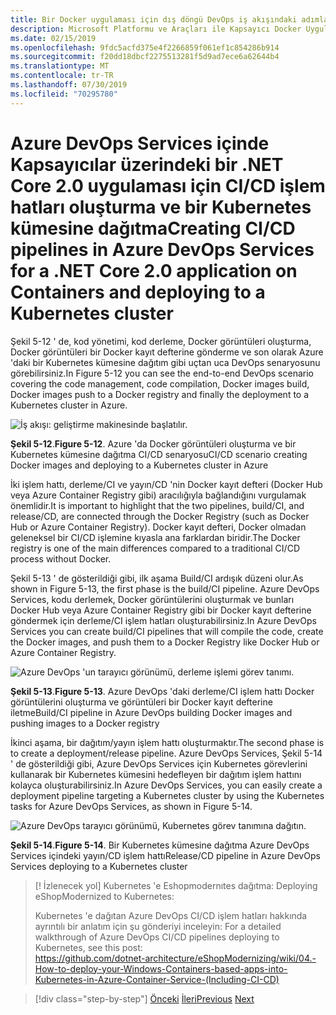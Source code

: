 ```yaml
---
title: Bir Docker uygulaması için dış döngü DevOps iş akışındaki adımlar
description: Microsoft Platformu ve Araçları ile Kapsayıcı Docker Uygulaması Yaşam Döngüsü
ms.date: 02/15/2019
ms.openlocfilehash: 9fdc5acfd375e4f2266859f061ef1c854286b914
ms.sourcegitcommit: f20dd18dbcf2275513281f5d9ad7ece6a62644b4
ms.translationtype: MT
ms.contentlocale: tr-TR
ms.lasthandoff: 07/30/2019
ms.locfileid: "70295780"
---
```

# <a name="creating-cicd-pipelines-in-azure-devops-services-for-a-net-core-20-application-on-containers-and-deploying-to-a-kubernetes-cluster"></a><span data-ttu-id="a3f27-103">Azure DevOps Services içinde Kapsayıcılar üzerindeki bir .NET Core 2.0 uygulaması için CI/CD işlem hatları oluşturma ve bir Kubernetes kümesine dağıtma</span><span class="sxs-lookup"><span data-stu-id="a3f27-103">Creating CI/CD pipelines in Azure DevOps Services for a .NET Core 2.0 application on Containers and deploying to a Kubernetes cluster</span></span>

<span data-ttu-id="a3f27-104">Şekil 5-12 ' de, kod yönetimi, kod derleme, Docker görüntüleri oluşturma, Docker görüntüleri bir Docker kayıt defterine gönderme ve son olarak Azure 'daki bir Kubernetes kümesine dağıtım gibi uçtan uca DevOps senaryosunu görebilirsiniz.</span><span class="sxs-lookup"><span data-stu-id="a3f27-104">In Figure 5-12 you can see the end-to-end DevOps scenario covering the code management, code compilation, Docker images build, Docker images push to a Docker registry and finally the deployment to a Kubernetes cluster in Azure.</span></span>

![İş akışı: geliştirme makinesinde başlatılır.](media/docker-workflow-ci-cd-aks.png)

<span data-ttu-id="a3f27-107">**Şekil 5-12**.</span><span class="sxs-lookup"><span data-stu-id="a3f27-107">**Figure 5-12**.</span></span> <span data-ttu-id="a3f27-108">Azure 'da Docker görüntüleri oluşturma ve bir Kubernetes kümesine dağıtma CI/CD senaryosu</span><span class="sxs-lookup"><span data-stu-id="a3f27-108">CI/CD scenario creating Docker images and deploying to a Kubernetes cluster in Azure</span></span>

<span data-ttu-id="a3f27-109">İki işlem hattı, derleme/CI ve yayın/CD 'nin Docker kayıt defteri (Docker Hub veya Azure Container Registry gibi) aracılığıyla bağlandığını vurgulamak önemlidir.</span><span class="sxs-lookup"><span data-stu-id="a3f27-109">It is important to highlight that the two pipelines, build/CI, and release/CD, are connected through the Docker Registry (such as Docker Hub or Azure Container Registry).</span></span> <span data-ttu-id="a3f27-110">Docker kayıt defteri, Docker olmadan geleneksel bir CI/CD işlemine kıyasla ana farklardan biridir.</span><span class="sxs-lookup"><span data-stu-id="a3f27-110">The Docker registry is one of the main differences compared to a traditional CI/CD process without Docker.</span></span>

<span data-ttu-id="a3f27-111">Şekil 5-13 ' de gösterildiği gibi, ilk aşama Build/CI ardışık düzeni olur.</span><span class="sxs-lookup"><span data-stu-id="a3f27-111">As shown in Figure 5-13, the first phase is the build/CI pipeline.</span></span> <span data-ttu-id="a3f27-112">Azure DevOps Services, kodu derlemek, Docker görüntülerini oluşturmak ve bunları Docker Hub veya Azure Container Registry gibi bir Docker kayıt defterine göndermek için derleme/CI işlem hatları oluşturabilirsiniz.</span><span class="sxs-lookup"><span data-stu-id="a3f27-112">In Azure DevOps Services you can create build/CI pipelines that will compile the code, create the Docker images, and push them to a Docker Registry like Docker Hub or Azure Container Registry.</span></span>

![Azure DevOps 'un tarayıcı görünümü, derleme işlemi görev tanımı.](media/build-ci-pipeline-azure-devops-push-to-docker-registry.png)

<span data-ttu-id="a3f27-114">**Şekil 5-13**.</span><span class="sxs-lookup"><span data-stu-id="a3f27-114">**Figure 5-13**.</span></span> <span data-ttu-id="a3f27-115">Azure DevOps 'daki derleme/CI işlem hattı Docker görüntülerini oluşturma ve görüntüleri bir Docker kayıt defterine iletme</span><span class="sxs-lookup"><span data-stu-id="a3f27-115">Build/CI pipeline in Azure DevOps building Docker images and pushing images to a Docker registry</span></span>

<span data-ttu-id="a3f27-116">İkinci aşama, bir dağıtım/yayın işlem hattı oluşturmaktır.</span><span class="sxs-lookup"><span data-stu-id="a3f27-116">The second phase is to create a deployment/release pipeline.</span></span> <span data-ttu-id="a3f27-117">Azure DevOps Services, Şekil 5-14 ' de gösterildiği gibi, Azure DevOps Services için Kubernetes görevlerini kullanarak bir Kubernetes kümesini hedefleyen bir dağıtım işlem hattını kolayca oluşturabilirsiniz.</span><span class="sxs-lookup"><span data-stu-id="a3f27-117">In Azure DevOps Services, you can easily create a deployment pipeline targeting a Kubernetes cluster by using the Kubernetes tasks for Azure DevOps Services, as shown in Figure 5-14.</span></span>

![Azure DevOps tarayıcı görünümü, Kubernetes görev tanımına dağıtın.](media/release-cd-pipeline-azure-devops-deploy-to-kubernetes.png)

<span data-ttu-id="a3f27-119">**Şekil 5-14**.</span><span class="sxs-lookup"><span data-stu-id="a3f27-119">**Figure 5-14**.</span></span> <span data-ttu-id="a3f27-120">Bir Kubernetes kümesine dağıtma Azure DevOps Services içindeki yayın/CD işlem hattı</span><span class="sxs-lookup"><span data-stu-id="a3f27-120">Release/CD pipeline in Azure DevOps Services deploying to a Kubernetes cluster</span></span>

> [! İzlenecek yol]<span data-ttu-id="a3f27-121"> Kubernetes 'e Eshopmodernıtes dağıtma:</span><span class="sxs-lookup"><span data-stu-id="a3f27-121"> Deploying eShopModernized to Kubernetes:</span></span>
>
> <span data-ttu-id="a3f27-122">Kubernetes 'e dağıtan Azure DevOps CI/CD işlem hatları hakkında ayrıntılı bir anlatım için şu gönderiyi inceleyin: </span><span class="sxs-lookup"><span data-stu-id="a3f27-122">For a detailed walkthrough of Azure DevOps CI/CD pipelines deploying to Kubernetes, see this post: </span></span>\
><https://github.com/dotnet-architecture/eShopModernizing/wiki/04.-How-to-deploy-your-Windows-Containers-based-apps-into-Kubernetes-in-Azure-Container-Service-(Including-CI-CD)>

>[!div class="step-by-step"]
><span data-ttu-id="a3f27-123">[Önceki](docker-application-outer-loop-devops-workflow.md)
>[İleri](../run-manage-monitor-docker-environments/index.md)</span><span class="sxs-lookup"><span data-stu-id="a3f27-123">[Previous](docker-application-outer-loop-devops-workflow.md)
[Next](../run-manage-monitor-docker-environments/index.md)</span></span>
